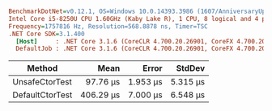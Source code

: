 ``` ini

BenchmarkDotNet=v0.12.1, OS=Windows 10.0.14393.3986 (1607/AnniversaryUpdate/Redstone1)
Intel Core i5-8250U CPU 1.60GHz (Kaby Lake R), 1 CPU, 8 logical and 4 physical cores
Frequency=1757816 Hz, Resolution=568.8878 ns, Timer=TSC
.NET Core SDK=3.1.400
  [Host]     : .NET Core 3.1.6 (CoreCLR 4.700.20.26901, CoreFX 4.700.20.31603), X64 RyuJIT
  DefaultJob : .NET Core 3.1.6 (CoreCLR 4.700.20.26901, CoreFX 4.700.20.31603), X64 RyuJIT


```
|          Method |      Mean |    Error |   StdDev |
|---------------- |----------:|---------:|---------:|
|  UnsafeCtorTest |  97.76 μs | 1.953 μs | 5.315 μs |
| DefaultCtorTest | 406.29 μs | 7.000 μs | 6.548 μs |
